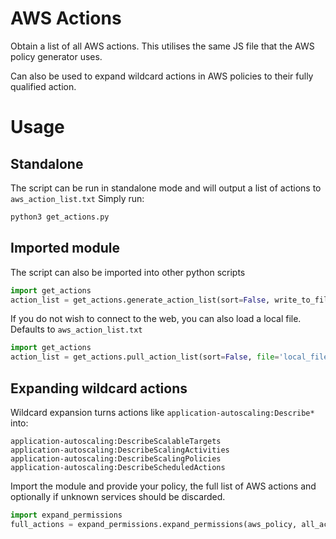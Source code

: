 # AWS Actions
Obtain a list of all AWS actions. This utilises the same JS file that the AWS policy generator uses.

Can also be used to expand wildcard actions in AWS policies to their fully qualified action.

# Usage
## Standalone
The script can be run in standalone mode and will output a list of actions to `aws_action_list.txt` Simply run:

```python
python3 get_actions.py
```

## Imported module
The script can also be imported into other python scripts

```python
import get_actions
action_list = get_actions.generate_action_list(sort=False, write_to_file=False)
```

If you do not wish to connect to the web, you can also load a local file. Defaults to `aws_action_list.txt`

```python
import get_actions
action_list = get_actions.pull_action_list(sort=False, file='local_file.txt')
```

## Expanding wildcard actions
Wildcard expansion turns actions like `application-autoscaling:Describe*` into:
```
application-autoscaling:DescribeScalableTargets
application-autoscaling:DescribeScalingActivities
application-autoscaling:DescribeScalingPolicies
application-autoscaling:DescribeScheduledActions
```

Import the module and provide your policy, the full list of AWS actions and optionally if unknown services should be discarded.
```python
import expand_permissions
full_actions = expand_permissions.expand_permissions(aws_policy, all_actions, discard_unknown=False)
```

